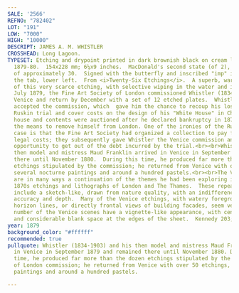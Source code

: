 ```yaml
---
SALE: '2566'
REFNO: "782402"
LOT: "191"
LOW: "7000"
HIGH: "10000"
DESCRIPT: JAMES A. M. WHISTLER
CROSSHEAD: Long Lagoon.
TYPESET: Etching and drypoint printed in dark brownish black on cream laid paper,
  1879-80.  154x228 mm; 6¼x9 inches.  MacDonald's second state (of 2), before cancellation.  Edition
  of approximately 30.  Signed with the butterfly and inscribed "imp" in pencil on
  the tab, lower left.  From <i>Twenty-Six Etchings</i>.  A superb, warm impression
  of this very scarce etching, with selective wiping in the water and inky plate edges.<br><br>In
  July 1879, the Fine Art Society of London commissioned Whistler (1834-1903) to visit
  Venice and return by December with a set of 12 etched plates.  Whistler eagerly
  accepted the commission, which  gave him the chance to recoup his losses from the
  Ruskin trial and cover costs on the design of his "White House" in Chelsea (the
  house and contents were auctioned after he declared bankruptcy in 1879) and likely  also
  the means to remove himself from London. One of the ironies of the Ruskin libel
  case is that the Fine Art Society had organized a collection to pay for Ruskin's
  legal costs; they subsequently gave Whistler the Venice commission and with it the
  opportunity to get out of the debt incurred by the trial.<br><br>Whistler and his
  then model and mistress Maud Franklin arrived in Venice in September 1879 and remained
  there until November 1880.  During this time, he produced far more than the dozen
  etchings stipulated by the commission; he returned from Venice with over 50 etchings,
  several nocturne paintings and around a hundred pastels.<br><br>The Venice etchings
  are in many ways a continuation of the themes he had been exploring in his 1860s/late
  1870s etchings and lithographs of London and The Thames.  These repeat characteristics
  include a sketch-like, drawn from nature quality, with an indifference to topographical
  accuracy and depth.  Many of the Venice etchings, with watery foregrounds and high
  horizon lines, or directly frontal views of building facades, seem very two-dimensional.  A
  number of the Venice scenes have a vignette-like appearance, with central compositions
  and considerable blank space at the edges of the sheet.  Kennedy 203; Glasgow 243.
year: 1879
background_color: "#ffffff"
recommended: true
pullquote: Whistler (1834-1903) and his then model and mistress Maud Franklin arrived
  in Venice in September 1879 and remained there until November 1880. During this
  time, he produced far more than the dozen etchings stipulated by the Fine Art Society
  of London commission; he returned from Venice with over 50 etchings, several nocturne
  paintings and around a hundred pastels.

---
```

